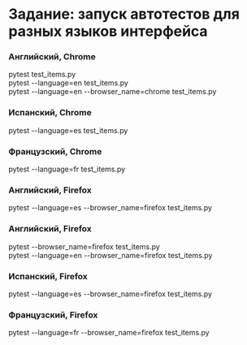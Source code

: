 # Задание: запуск автотестов для разных языков интерфейса

### Английский, Chrome
pytest test_items.py\
pytest --language=en test_items.py\
pytest --language=en --browser_name=chrome test_items.py
### Испанский, Chrome
pytest --language=es test_items.py
### Французский, Chrome
pytest --language=fr test_items.py
### Английский, Firefox
pytest --language=es --browser_name=firefox test_items.py
### Английский, Firefox
pytest --browser_name=firefox test_items.py\
pytest --language=en --browser_name=firefox test_items.py
### Испанский, Firefox
pytest --language=es --browser_name=firefox test_items.py
### Французский, Firefox
pytest --language=fr --browser_name=firefox test_items.py